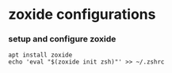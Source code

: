 # zoxide configurations

### setup and configure zoxide
```
apt install zoxide
echo 'eval "$(zoxide init zsh)"' >> ~/.zshrc
```

